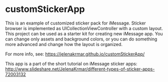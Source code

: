 # customStickerApp
This is an example of customized sticker pack for iMessage. 
Sticker browser is implemented as UICollectionViewController with a custom layout. 
This project can be used as a starter kit for creating new iMessage app. You can change only assets and background colors, or you can do something more advanced and change how the layout is organized.

For more info, see:
https://jelenakrmar.github.io/customStickerApp/

This app is a part of the short tutorial on iMessage sticker apps:
http://www.slideshare.net/JelenaKrmar/different-types-of-sticker-apps-72003132
